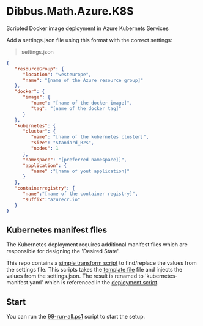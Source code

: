 # Dibbus.Math.Azure.K8S

Scripted Docker image deployment in Azure Kubernets Services

Add a settings.json file using this format with the correct settings:

> settings.json

```json
{
   "resourceGroup": {
      "location": "westeurope",
      "name": "[name of the Azure resource group]"
   },
   "docker": {
      "image": {
         "name": "[name of the docker image]",
         "tag": "[name of the docker tag]"
      }
   },
   "kubernetes": {
      "cluster": {
         "name": "[name of the kubernetes cluster]",
         "size": "Standard_B2s",
         "nodes": 1
      },
      "namespace": "[preferred namespace]]",
      "application": {
         "name" :"[name of yout application]"
      }
   },
   "containerregistry": {
      "name":"[name of the container registry]",
      "suffix":"azurecr.io"
   }
}
```

## Kubernetes manifest files

The Kubernetes deployment requires additional manifest files which are responsible for designing the 'Desired State'.

This repo contains a [simple transform script](kubernetes-manifest-transform.ps1) to find/replace the values from the settings file. This scripts takes the [template file](kubernetes-manifest-template.yaml) file and injects the values from the settings.json. The result is renamed to 'kubernetes-manifest.yaml' which is referenced in the [deployment script](kubernetes-apply-manifest.ps1).

## Start

You can run the [99-run-all.ps1](99-run-all.ps1) script to start the setup.
